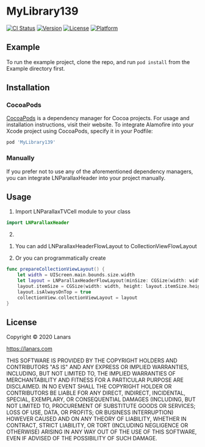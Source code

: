 # MyLibrary139

[![CI Status](https://img.shields.io/travis/OleksandrN/MyLibrary139.svg?style=flat)](https://travis-ci.org/OleksandrN/MyLibrary139)
[![Version](https://img.shields.io/cocoapods/v/MyLibrary139.svg?style=flat)](https://cocoapods.org/pods/MyLibrary139)
[![License](https://img.shields.io/cocoapods/l/MyLibrary139.svg?style=flat)](https://cocoapods.org/pods/MyLibrary139)
[![Platform](https://img.shields.io/cocoapods/p/MyLibrary139.svg?style=flat)](https://cocoapods.org/pods/MyLibrary139)

## Example

To run the example project, clone the repo, and run `pod install` from the Example directory first.

## Installation

### CocoaPods

[CocoaPods](https://cocoapods.org) is a dependency manager for Cocoa projects. For usage and installation instructions, visit their website. To integrate Alamofire into your Xcode project using CocoaPods, specify it in your Podfile:

```ruby
pod 'MyLibrary139'
```

### Manually

If you prefer not to use any of the aforementioned dependency managers, you can integrate LNParallaxHeader into your project manually.

## Usage

1. Import LNParallaxTVCell module to your class

```swift
import LNParallaxHeader
```

2.

1) You can add LNParallaxHeaderFlowLayout  to CollectionViewFlowLayout


2) Or you can programmatically create

```swift
func prepareCollectionViewLayout() {
    let width = UIScreen.main.bounds.size.width
    let layout = LNParallaxHeaderFlowLayout(minSize: CGSize(width: width, height: 44.0), size: CGSize(width: width, height: 180.0))
    layout.itemSize = CGSize(width: width, height: layout.itemSize.height)
    layout.isAlwaysOnTop = true
    collectionView.collectionViewLayout = layout
}
```

## License

Copyright © 2020 Lanars

https://lanars.com

THIS SOFTWARE IS PROVIDED BY THE COPYRIGHT HOLDERS AND CONTRIBUTORS "AS IS"
AND ANY EXPRESS OR IMPLIED WARRANTIES, INCLUDING, BUT NOT LIMITED TO, THE
IMPLIED WARRANTIES OF MERCHANTABILITY AND FITNESS FOR A PARTICULAR PURPOSE ARE
DISCLAIMED. IN NO EVENT SHALL THE COPYRIGHT HOLDER OR CONTRIBUTORS BE LIABLE
FOR ANY DIRECT, INDIRECT, INCIDENTAL, SPECIAL, EXEMPLARY, OR CONSEQUENTIAL
DAMAGES (INCLUDING, BUT NOT LIMITED TO, PROCUREMENT OF SUBSTITUTE GOODS OR
SERVICES; LOSS OF USE, DATA, OR PROFITS; OR BUSINESS INTERRUPTION) HOWEVER
CAUSED AND ON ANY THEORY OF LIABILITY, WHETHER IN CONTRACT, STRICT LIABILITY,
OR TORT (INCLUDING NEGLIGENCE OR OTHERWISE) ARISING IN ANY WAY OUT OF THE USE
OF THIS SOFTWARE, EVEN IF ADVISED OF THE POSSIBILITY OF SUCH DAMAGE.
